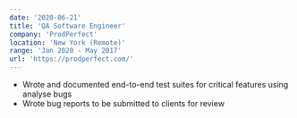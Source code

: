 ```yaml
---
date: '2020-06-21'
title: 'QA Software Engineer'
company: 'ProdPerfect'
location: 'New York (Remote)'
range: 'Jan 2020 - May 2017'
url: 'https://prodperfect.com/'
---
```


- Wrote and documented end-to-end test suites for critical features using analyse bugs
- Wrote bug reports to be submitted to clients for review
